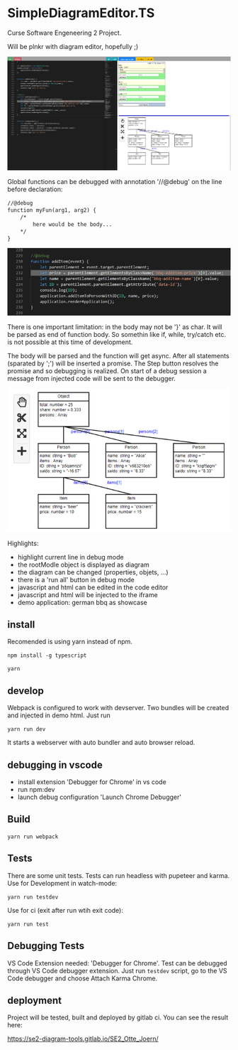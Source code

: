 # SimpleDiagramEditor.TS
Curse Software Engeneering 2 Project.

Will be plnkr with diagram editor, hopefully ;)

![](gitlab/application.png)

Global functions can be debugged with annotation '//@debug' on the line before declaration:

```
//@debug
function myFun(arg1, arg2) {
    /*
        here would be the body...
    */
}
```
![](gitlab/debugging.png)

There is one important limitation: in the body may not be '}' as char. It will be parsed as end of function body. So somethin like if, while, try/catch etc. is not possible at this time of development.

The body will be parsed and the function will get async. After all statements (sparated by ';') will be inserted a promise. The Step button resolves the promise and so debugging is realized. On start of a debug session a message from injected code will be sent to the debugger. 

![](gitlab/diagram.png)

Highlights:
- highlight current line in debug mode
- the rootModle object is displayed as diagram
- the diagram can be changed (properties, objets, ...)
- there is a 'run all' button in debug mode
- javascript and html can be edited in the code editor
- javascript and html will be injected to the iframe
- demo application: german bbq as showcase

## install
Recomended is using yarn instead of npm.

```
npm install -g typescript
```

```
yarn
```

## develop
Webpack is configured to work with devserver.
Two bundles will be created and injected in demo html. Just run 

```
yarn run dev
```

It starts a webserver with auto bundler and auto browser reload.

## debugging in vscode
- install extension 'Debugger for Chrome' in vs code
- run npm:dev
- launch debug configuration 'Launch Chrome Debugger'

## Build

```
yarn run webpack
```

## Tests
There are some unit tests. Tests can run headless with pupeteer and karma. 
Use for Development in watch-mode:

```
yarn run testdev
```

Use for ci (exit after run wtih exit code):

```
yarn run test
```

## Debugging Tests
VS Code Extension needed: 'Debugger for Chrome'. Test can be debugged through VS Code debugger extension. Just run ```testdev``` script, go to the VS Code debugger and choose Attach Karma Chrome. 

## deployment
Project will be tested, built and deployed by gitlab ci.
You can see the result here:

https://se2-diagram-tools.gitlab.io/SE2_Otte_Joern/